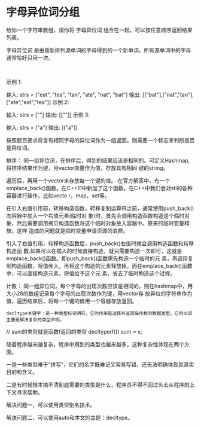 # 字母异位词分组
给你一个字符串数组，请你将 字母异位词 组合在一起。可以按任意顺序返回结果列表。

字母异位词 是由重新排列源单词的字母得到的一个新单词，所有源单词中的字母通常恰好只用一次。

 

示例 1:

输入: strs = ["eat", "tea", "tan", "ate", "nat", "bat"]
输出: [["bat"],["nat","tan"],["ate","eat","tea"]]
示例 2:

输入: strs = [""]
输出: [[""]]
示例 3:

输入: strs = ["a"]
输出: [["a"]]

按照题目要求将含有相同字母的异位词作为一组返回。则需要一个标志来判断是否是异位词。

排序：
       同一组异位词，在排序后，得到的结果应该是相同的。可定义Hashmap,将排序结果作为键，用vector向量作为值，存放具有相同
键的string。

遍历后，再用一个vector来存放每一个键的值。
       在官方解答中，有一个emplace_back()函数。在C++11中新加了这个函数。在C++中我们会对stl的各种容器进行操作，比如vecto
r，map，set等。

在引入右值引用前，转移构造函数，转移复制运算符之前，通常使用push_back()向容器中加入一个右值元素(临时对
象)时，首先会调用构造函数构造这个临时对象，然后需要调用拷贝构造函数将这个临时对象放入容器中。原来的临时变量释放。这样
造成的问题就是临时变量申请资源的浪费。

 引入了右值引用，转移构造函数后，push_back()右值时就会调用构造函数和转移构造函
数,如果可以在插入的时候直接构造，就只需要构造一次即可，这就是emplace_back()函数。即push_back()函数需先构造一个临时的元
素，再调用复制构造函数，将值传入，再将这个构造的元素释放掉。而在emplace_back()函数中，可以直接构造元素，将值给予这个元
素，省去了临时构造这个过程。

计数：
     同一组异位词，每个字母的出现次数应该是相同的，则在hashmap中，用大小26的数组记录每个字母的出现次数作为键，用vector存
放异位的字符串作为值，遍历结束后，将每一个键的值用一个容器存放返回。

    decltype关键字：是一种类型标说明符，它的作用是选择并返回操作数的数据类型，它的出现主要是解决复杂的类型声明。
   // sum的类型就是函数f返回的类型
     decltype(f()) sum = x;

随着程序越来越复杂，程序中用到的类型也越来越多，这种复杂性体现在两个方面。

一是一些类型难于“拼写”，它们的名字既难记又容易写错，还无法明确体现其真实目的和含义。

二是有时候根本搞不清到底需要的类型是什么，程序员不得不回过头去从程序的上下文寻求帮助。

解决问题一，可以使用类型别名技术。

解决问题二，可以使用auto和本文的主题：decltype。
